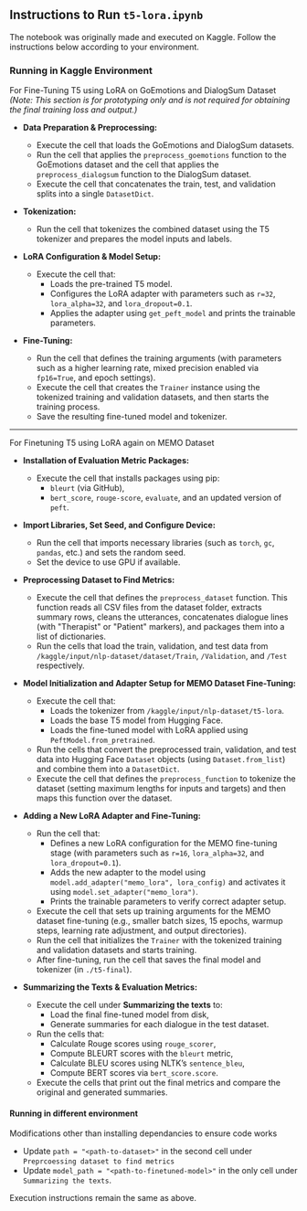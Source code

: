 ## Instructions to Run `t5-lora.ipynb`
The notebook was originally made and executed on Kaggle. Follow the instructions below according to your environment.

### Running in Kaggle Environment

For Fine-Tuning T5 using LoRA on GoEmotions and DialogSum Dataset  
*(Note: This section is for prototyping only and is not required for obtaining the final training loss and output.)*

- **Data Preparation & Preprocessing:**
  - Execute the cell that loads the GoEmotions and DialogSum datasets.
  - Run the cell that applies the `preprocess_goemotions` function to the GoEmotions dataset and the cell that applies the `preprocess_dialogsum` function to the DialogSum dataset.
  - Execute the cell that concatenates the train, test, and validation splits into a single `DatasetDict`.

- **Tokenization:**
  - Run the cell that tokenizes the combined dataset using the T5 tokenizer and prepares the model inputs and labels.

- **LoRA Configuration & Model Setup:**
  - Execute the cell that:
    - Loads the pre-trained T5 model.
    - Configures the LoRA adapter with parameters such as `r=32`, `lora_alpha=32`, and `lora_dropout=0.1`.
    - Applies the adapter using `get_peft_model` and prints the trainable parameters.

- **Fine-Tuning:**
  - Run the cell that defines the training arguments (with parameters such as a higher learning rate, mixed precision enabled via `fp16=True`, and epoch settings).
  - Execute the cell that creates the `Trainer` instance using the tokenized training and validation datasets, and then starts the training process.
  - Save the resulting fine-tuned model and tokenizer.

---

For Finetuning T5 using LoRA again on MEMO Dataset

- **Installation of Evaluation Metric Packages:**
  - Execute the cell that installs packages using pip:
    - `bleurt` (via GitHub),
    - `bert_score`, `rouge-score`, `evaluate`, and an updated version of `peft`.

- **Import Libraries, Set Seed, and Configure Device:**
  - Run the cell that imports necessary libraries (such as `torch`, `gc`, `pandas`, etc.) and sets the random seed.
  - Set the device to use GPU if available.

- **Preprocessing Dataset to Find Metrics:**
  - Execute the cell that defines the `preprocess_dataset` function. This function reads all CSV files from the dataset folder, extracts summary rows, cleans the utterances, concatenates dialogue lines (with "Therapist" or "Patient" markers), and packages them into a list of dictionaries.
  - Run the cells that load the train, validation, and test data from `/kaggle/input/nlp-dataset/dataset/Train`, `/Validation`, and `/Test` respectively.

- **Model Initialization and Adapter Setup for MEMO Dataset Fine-Tuning:**
  - Execute the cell that:
    - Loads the tokenizer from `/kaggle/input/nlp-dataset/t5-lora`.
    - Loads the base T5 model from Hugging Face.
    - Loads the fine-tuned model with LoRA applied using `PeftModel.from_pretrained`.
  - Run the cells that convert the preprocessed train, validation, and test data into Hugging Face `Dataset` objects (using `Dataset.from_list`) and combine them into a `DatasetDict`.
  - Execute the cell that defines the `preprocess_function` to tokenize the dataset (setting maximum lengths for inputs and targets) and then maps this function over the dataset.

- **Adding a New LoRA Adapter and Fine-Tuning:**
  - Run the cell that:
    - Defines a new LoRA configuration for the MEMO fine-tuning stage (with parameters such as `r=16`, `lora_alpha=32`, and `lora_dropout=0.1`).
    - Adds the new adapter to the model using `model.add_adapter("memo_lora", lora_config)` and activates it using `model.set_adapter("memo_lora")`.
    - Prints the trainable parameters to verify correct adapter setup.
  - Execute the cell that sets up training arguments for the MEMO dataset fine-tuning (e.g., smaller batch sizes, 15 epochs, warmup steps, learning rate adjustment, and output directories).
  - Run the cell that initializes the `Trainer` with the tokenized training and validation datasets and starts training.
  - After fine-tuning, run the cell that saves the final model and tokenizer (in `./t5-final`).

- **Summarizing the Texts & Evaluation Metrics:**
  - Execute the cell under **Summarizing the texts** to:
    - Load the final fine-tuned model from disk,
    - Generate summaries for each dialogue in the test dataset.
  - Run the cells that:
    - Calculate Rouge scores using `rouge_scorer`,
    - Compute BLEURT scores with the `bleurt` metric,
    - Calculate BLEU scores using NLTK’s `sentence_bleu`,
    - Compute BERT scores via `bert_score.score`.
  - Execute the cells that print out the final metrics and compare the original and generated summaries.


#### Running in different environment
Modifications other than installing dependancies to ensure code works
- Update `path = "<path-to-dataset>"` in the second cell under `Preprcoessing dataset to find metrics`
- Update `model_path = "<path-to-finetuned-model>"` in the only cell under `Summarizing the texts`.

Execution instructions remain the same as above.